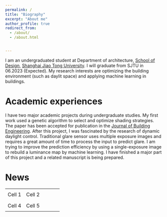 ```yaml
---
permalink: /
title: "Biography"
excerpt: "About me"
author_profile: true
redirect_from: 
  - /about/
  - /about.html


---
```


I am an undergraduated student at Department of architecture, [School of Design](https://designschool.sjtu.edu.cn/en-us), [Shanghai Jiao Tong University](https://en.sjtu.edu.cn/). I will graduate from SJTU in 06.2023 (Expected). My research interests are optimizing the building environment (such as daylit space) and applying machine learning in buildings.

Academic experiences
======
I have two major academic projects during undergraduate studies.  My first work used a genetic algorithm to select and optimize shading strategies. The paper has been accepted for publication in the [Journal of Building Engineering](https://www.sciencedirect.com/science/article/pii/S2352710222015388). After this project, I was fascinated by the research of dynamic daylight control. Traditional glare sensor uses multiple exposure images and requires a great amount of time to process the input to predict glare. I am trying to improve the prediction efficiency by using a single-exposure image to rebuild a luminance map by machine learning. I have finished a major part of this project and a related manuscript is being prepared.

News
======

<table style="border: none; background-color: transparent;">
  <tr>
    <td style="padding: 8px;">Cell 1</td>
    <td style="padding: 8px; width: 66%;">Cell 2</td>
  </tr>
  <tr>
    <td style="padding: 8px;">Cell 4</td>
    <td style="padding: 8px; width: 66%;">Cell 5</td>
  </tr>
</table>